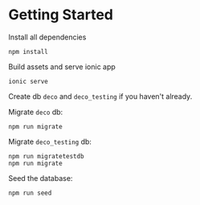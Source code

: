# Getting Started

Install all dependencies

```
npm install
```

Build assets and serve ionic app

```
ionic serve
```

Create db `deco` and `deco_testing` if you haven't already.

Migrate `deco` db:

```
npm run migrate
```

Migrate `deco_testing` db:

```
npm run migratetestdb
npm run migrate
```

Seed the database:

```
npm run seed
```
